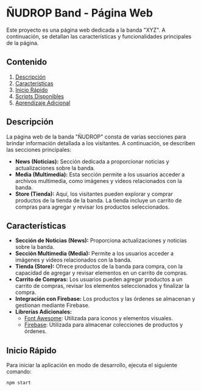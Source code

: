 # ÑUDROP Band - Página Web

Este proyecto es una página web dedicada a la banda "XYZ". A continuación, se detallan las características y funcionalidades principales de la página.

## Contenido

1. [Descripción](#descripción)
2. [Características](#características)
3. [Inicio Rápido](#inicio-rápido)
4. [Scripts Disponibles](#scripts-disponibles)
5. [Aprendizaje Adicional](#aprendizaje-adicional)

## Descripción

La página web de la banda "ÑUDROP" consta de varias secciones para brindar información detallada a los visitantes. A continuación, se describen las secciones principales:

- **News (Noticias):** Sección dedicada a proporcionar noticias y actualizaciones sobre la banda.
- **Media (Multimedia):** Esta sección permite a los usuarios acceder a archivos multimedia, como imágenes y videos relacionados con la banda.
- **Store (Tienda):** Aquí, los visitantes pueden explorar y comprar productos de la tienda de la banda. La tienda incluye un carrito de compras para agregar y revisar los productos seleccionados.

## Características

- **Sección de Noticias (News):** Proporciona actualizaciones y noticias sobre la banda.
- **Sección Multimedia (Media):** Permite a los usuarios acceder a imágenes y videos relacionados con la banda.
- **Tienda (Store):** Ofrece productos de la banda para compra, con la capacidad de agregar y revisar elementos en un carrito de compras.
- **Carrito de Compras:** Los usuarios pueden agregar productos a un carrito de compras, revisar los elementos seleccionados y finalizar la compra.
- **Integración con Firebase:** Los productos y las órdenes se almacenan y gestionan mediante Firebase.
- **Librerías Adicionales:**
  - [Font Awesome](https://fontawesome.com/): Utilizada para iconos y elementos visuales.
  - [Firebase](https://firebase.google.com/): Utilizada para almacenar colecciones de productos y órdenes.

## Inicio Rápido

Para iniciar la aplicación en modo de desarrollo, ejecuta el siguiente comando:

```bash
npm start